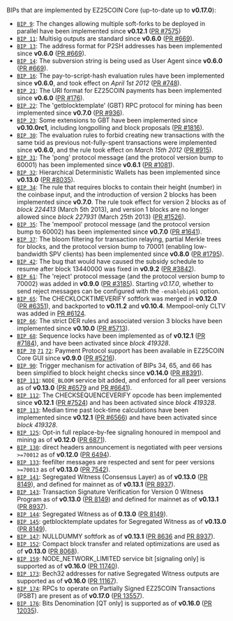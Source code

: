 BIPs that are implemented by EZ25COIN Core (up-to-date up to **v0.17.0**):

* [`BIP 9`](https://github.com/ez25coin/bips/blob/master/bip-0009.mediawiki): The changes allowing multiple soft-forks to be deployed in parallel have been implemented since **v0.12.1**  ([PR #7575](https://github.com/ez25coin/ez25coin/pull/7575))
* [`BIP 11`](https://github.com/ez25coin/bips/blob/master/bip-0011.mediawiki): Multisig outputs are standard since **v0.6.0** ([PR #669](https://github.com/ez25coin/ez25coin/pull/669)).
* [`BIP 13`](https://github.com/ez25coin/bips/blob/master/bip-0013.mediawiki): The address format for P2SH addresses has been implemented since **v0.6.0** ([PR #669](https://github.com/ez25coin/ez25coin/pull/669)).
* [`BIP 14`](https://github.com/ez25coin/bips/blob/master/bip-0014.mediawiki): The subversion string is being used as User Agent since **v0.6.0** ([PR #669](https://github.com/ez25coin/ez25coin/pull/669)).
* [`BIP 16`](https://github.com/ez25coin/bips/blob/master/bip-0016.mediawiki): The pay-to-script-hash evaluation rules have been implemented since **v0.6.0**, and took effect on *April 1st 2012* ([PR #748](https://github.com/ez25coin/ez25coin/pull/748)).
* [`BIP 21`](https://github.com/ez25coin/bips/blob/master/bip-0021.mediawiki): The URI format for EZ25COIN payments has been implemented since **v0.6.0** ([PR #176](https://github.com/ez25coin/ez25coin/pull/176)).
* [`BIP 22`](https://github.com/ez25coin/bips/blob/master/bip-0022.mediawiki): The 'getblocktemplate' (GBT) RPC protocol for mining has been implemented since **v0.7.0** ([PR #936](https://github.com/ez25coin/ez25coin/pull/936)).
* [`BIP 23`](https://github.com/ez25coin/bips/blob/master/bip-0023.mediawiki): Some extensions to GBT have been implemented since **v0.10.0rc1**, including longpolling and block proposals ([PR #1816](https://github.com/ez25coin/ez25coin/pull/1816)).
* [`BIP 30`](https://github.com/ez25coin/bips/blob/master/bip-0030.mediawiki): The evaluation rules to forbid creating new transactions with the same txid as previous not-fully-spent transactions were implemented since **v0.6.0**, and the rule took effect on *March 15th 2012* ([PR #915](https://github.com/ez25coin/ez25coin/pull/915)).
* [`BIP 31`](https://github.com/ez25coin/bips/blob/master/bip-0031.mediawiki): The 'pong' protocol message (and the protocol version bump to 60001) has been implemented since **v0.6.1** ([PR #1081](https://github.com/ez25coin/ez25coin/pull/1081)).
* [`BIP 32`](https://github.com/ez25coin/bips/blob/master/bip-0032.mediawiki): Hierarchical Deterministic Wallets has been implemented since **v0.13.0** ([PR #8035](https://github.com/ez25coin/ez25coin/pull/8035)).
* [`BIP 34`](https://github.com/ez25coin/bips/blob/master/bip-0034.mediawiki): The rule that requires blocks to contain their height (number) in the coinbase input, and the introduction of version 2 blocks has been implemented since **v0.7.0**. The rule took effect for version 2 blocks as of *block 224413* (March 5th 2013), and version 1 blocks are no longer allowed since *block 227931* (March 25th 2013) ([PR #1526](https://github.com/ez25coin/ez25coin/pull/1526)).
* [`BIP 35`](https://github.com/ez25coin/bips/blob/master/bip-0035.mediawiki): The 'mempool' protocol message (and the protocol version bump to 60002) has been implemented since **v0.7.0** ([PR #1641](https://github.com/ez25coin/ez25coin/pull/1641)).
* [`BIP 37`](https://github.com/ez25coin/bips/blob/master/bip-0037.mediawiki): The bloom filtering for transaction relaying, partial Merkle trees for blocks, and the protocol version bump to 70001 (enabling low-bandwidth SPV clients) has been implemented since **v0.8.0** ([PR #1795](https://github.com/ez25coin/ez25coin/pull/1795)).
* [`BIP 42`](https://github.com/ez25coin/bips/blob/master/bip-0042.mediawiki): The bug that would have caused the subsidy schedule to resume after block 13440000 was fixed in **v0.9.2** ([PR #3842](https://github.com/ez25coin/ez25coin/pull/3842)).
* [`BIP 61`](https://github.com/ez25coin/bips/blob/master/bip-0061.mediawiki): The 'reject' protocol message (and the protocol version bump to 70002) was added in **v0.9.0** ([PR #3185](https://github.com/ez25coin/ez25coin/pull/3185)). Starting *v0.17.0*, whether to send reject messages can be configured with the `-enablebip61` option.
* [`BIP 65`](https://github.com/ez25coin/bips/blob/master/bip-0065.mediawiki): The CHECKLOCKTIMEVERIFY softfork was merged in **v0.12.0** ([PR #6351](https://github.com/ez25coin/ez25coin/pull/6351)), and backported to **v0.11.2** and **v0.10.4**. Mempool-only CLTV was added in [PR #6124](https://github.com/ez25coin/ez25coin/pull/6124).
* [`BIP 66`](https://github.com/ez25coin/bips/blob/master/bip-0066.mediawiki): The strict DER rules and associated version 3 blocks have been implemented since **v0.10.0** ([PR #5713](https://github.com/ez25coin/ez25coin/pull/5713)).
* [`BIP 68`](https://github.com/ez25coin/bips/blob/master/bip-0068.mediawiki): Sequence locks have been implemented as of **v0.12.1**  ([PR #7184](https://github.com/ez25coin/ez25coin/pull/7184)), and have been activated since *block 419328*.
* [`BIP 70`](https://github.com/ez25coin/bips/blob/master/bip-0070.mediawiki) [`71`](https://github.com/ez25coin/bips/blob/master/bip-0071.mediawiki) [`72`](https://github.com/ez25coin/bips/blob/master/bip-0072.mediawiki): Payment Protocol support has been available in EZ25COIN Core GUI since **v0.9.0** ([PR #5216](https://github.com/ez25coin/ez25coin/pull/5216)).
* [`BIP 90`](https://github.com/ez25coin/bips/blob/master/bip-0090.mediawiki): Trigger mechanism for activation of BIPs 34, 65, and 66 has been simplified to block height checks since **v0.14.0** ([PR #8391](https://github.com/ez25coin/ez25coin/pull/8391)).
* [`BIP 111`](https://github.com/ez25coin/bips/blob/master/bip-0111.mediawiki): `NODE_BLOOM` service bit added, and enforced for all peer versions as of **v0.13.0** ([PR #6579](https://github.com/ez25coin/ez25coin/pull/6579) and [PR #6641](https://github.com/ez25coin/ez25coin/pull/6641)).
* [`BIP 112`](https://github.com/ez25coin/bips/blob/master/bip-0112.mediawiki): The CHECKSEQUENCEVERIFY opcode has been implemented since **v0.12.1** ([PR #7524](https://github.com/ez25coin/ez25coin/pull/7524)) and has been activated since *block 419328*.
* [`BIP 113`](https://github.com/ez25coin/bips/blob/master/bip-0113.mediawiki): Median time past lock-time calculations have been implemented since **v0.12.1** ([PR #6566](https://github.com/ez25coin/ez25coin/pull/6566)) and have been activated since *block 419328*.
* [`BIP 125`](https://github.com/ez25coin/bips/blob/master/bip-0125.mediawiki): Opt-in full replace-by-fee signaling honoured in mempool and mining as of **v0.12.0** ([PR 6871](https://github.com/ez25coin/ez25coin/pull/6871)).
* [`BIP 130`](https://github.com/ez25coin/bips/blob/master/bip-0130.mediawiki): direct headers announcement is negotiated with peer versions `>=70012` as of **v0.12.0** ([PR 6494](https://github.com/ez25coin/ez25coin/pull/6494)).
* [`BIP 133`](https://github.com/ez25coin/bips/blob/master/bip-0133.mediawiki): feefilter messages are respected and sent for peer versions `>=70013` as of **v0.13.0** ([PR 7542](https://github.com/ez25coin/ez25coin/pull/7542)).
* [`BIP 141`](https://github.com/ez25coin/bips/blob/master/bip-0141.mediawiki): Segregated Witness (Consensus Layer) as of **v0.13.0** ([PR 8149](https://github.com/ez25coin/ez25coin/pull/8149)), and defined for mainnet as of **v0.13.1** ([PR 8937](https://github.com/ez25coin/ez25coin/pull/8937)).
* [`BIP 143`](https://github.com/ez25coin/bips/blob/master/bip-0143.mediawiki): Transaction Signature Verification for Version 0 Witness Program as of **v0.13.0** ([PR 8149](https://github.com/ez25coin/ez25coin/pull/8149)) and defined for mainnet as of **v0.13.1** ([PR 8937](https://github.com/ez25coin/ez25coin/pull/8937)).
* [`BIP 144`](https://github.com/ez25coin/bips/blob/master/bip-0144.mediawiki): Segregated Witness as of **0.13.0** ([PR 8149](https://github.com/ez25coin/ez25coin/pull/8149)).
* [`BIP 145`](https://github.com/ez25coin/bips/blob/master/bip-0145.mediawiki): getblocktemplate updates for Segregated Witness as of **v0.13.0** ([PR 8149](https://github.com/ez25coin/ez25coin/pull/8149)).
* [`BIP 147`](https://github.com/ez25coin/bips/blob/master/bip-0147.mediawiki): NULLDUMMY softfork as of **v0.13.1** ([PR 8636](https://github.com/ez25coin/ez25coin/pull/8636) and [PR 8937](https://github.com/ez25coin/ez25coin/pull/8937)).
* [`BIP 152`](https://github.com/ez25coin/bips/blob/master/bip-0152.mediawiki): Compact block transfer and related optimizations are used as of **v0.13.0** ([PR 8068](https://github.com/ez25coin/ez25coin/pull/8068)).
* [`BIP 159`](https://github.com/ez25coin/bips/blob/master/bip-0159.mediawiki): NODE_NETWORK_LIMITED service bit [signaling only] is supported as of **v0.16.0** ([PR 11740](https://github.com/ez25coin/ez25coin/pull/11740)).
* [`BIP 173`](https://github.com/ez25coin/bips/blob/master/bip-0173.mediawiki): Bech32 addresses for native Segregated Witness outputs are supported as of **v0.16.0** ([PR 11167](https://github.com/ez25coin/ez25coin/pull/11167)).
* [`BIP 174`](https://github.com/ez25coin/bips/blob/master/bip-0174.mediawiki): RPCs to operate on Partially Signed EZ25COIN Transactions (PSBT) are present as of **v0.17.0** ([PR 13557](https://github.com/ez25coin/ez25coin/pull/13557)).
* [`BIP 176`](https://github.com/ez25coin/bips/blob/master/bip-0176.mediawiki): Bits Denomination [QT only] is supported as of **v0.16.0** ([PR 12035](https://github.com/ez25coin/ez25coin/pull/12035)).
